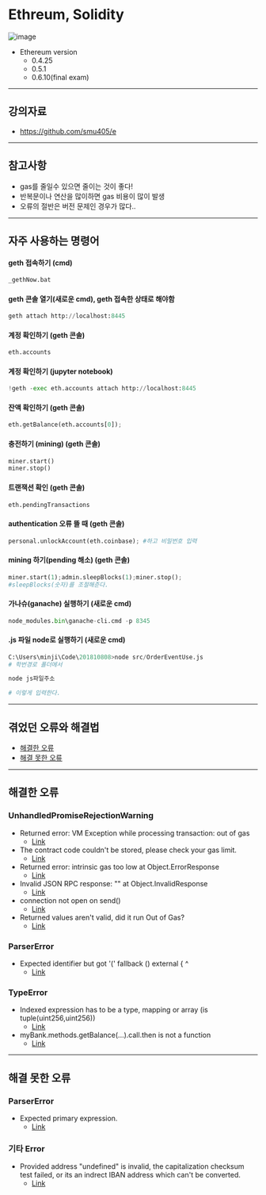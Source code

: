 # Ethreum, Solidity

![image](https://img.shields.io/github/issues/minji-o-j/Ethereum?color=0088ff&style=flat-square)

- Ethereum version
  - 0.4.25
  - 0.5.1
  - 0.6.10(final exam)

---
## 강의자료
- https://github.com/smu405/e
---
## 참고사항
- gas를 줄일수 있으면 줄이는 것이 좋다!
- 반복문이나 연산을 많이하면 gas 비용이 많이 발생
- 오류의 절반은 버전 문제인 경우가 많다..
---
## 자주 사용하는 명령어
#### geth 접속하기 (cmd)
```py
_gethNow.bat
```

#### geth 콘솔 열기(새로운 cmd), geth 접속한 상태로 해야함
```py
geth attach http://localhost:8445
```

#### 계정 확인하기 (geth 콘솔)
```py
eth.accounts
```

#### 계정 확인하기 (jupyter notebook)
```py
!geth -exec eth.accounts attach http://localhost:8445
```

#### 잔액 확인하기 (geth 콘솔)
```py
eth.getBalance(eth.accounts[0]);
```

#### 충전하기 (mining) (geth 콘솔)
```py
miner.start()
miner.stop()
```

#### 트랜잭션 확인 (geth 콘솔)
```py
eth.pendingTransactions
```

#### authentication 오류 뜰 때 (geth 콘솔)
```py
personal.unlockAccount(eth.coinbase); #하고 비밀번호 입력
``` 

#### mining 하기(pending 해소) (geth 콘솔)
```py
miner.start(1);admin.sleepBlocks(1);miner.stop();
#sleepBlocks(숫자)를 조절해준다.
```

#### 가나슈(ganache) 실행하기 (새로운 cmd)
```py
node_modules.bin\ganache-cli.cmd -p 8345
```

#### .js 파일 node로 실행하기 (새로운 cmd)
```py
C:\Users\minji\Code\201810808>node src/OrderEventUse.js
# 학번경로 폴더에서

node js파일주소

# 이렇게 입력한다.
```
---
## 겪었던 오류와 해결법
- [해결한 오류](https://github.com/minji-o-j/Ethereum/issues?q=is%3Aissue+is%3Aclosed)
- [해결 못한 오류](https://github.com/minji-o-j/Ethereum/issues?q=is%3Aopen+is%3Aissue)
---
## 해결한 오류
### UnhandledPromiseRejectionWarning
- Returned error: VM Exception while processing transaction: out of gas
  - [Link](https://github.com/minji-o-j/Ethereum/issues/4)
- The contract code couldn't be stored, please check your gas limit.
  - [Link](https://github.com/minji-o-j/Ethereum/issues/5)  
- Returned error: intrinsic gas too low at Object.ErrorResponse
  - [Link](https://github.com/minji-o-j/Ethereum/issues/7)  
- Invalid JSON RPC response: "" at Object.InvalidResponse 
  - [Link](https://github.com/minji-o-j/Ethereum/issues/9)
- connection not open on send()
  - [Link](https://github.com/minji-o-j/Ethereum/issues/14)
- Returned values aren't valid, did it run Out of Gas?
  - [Link](https://github.com/minji-o-j/Ethereum/issues/16)

### ParserError
- Expected identifier but got '(' fallback () external { ^
  - [Link](https://github.com/minji-o-j/Ethereum/issues/12)
  
### TypeError
- Indexed expression has to be a type, mapping or array (is tuple(uint256,uint256))
  - [Link](https://github.com/minji-o-j/Ethereum/issues/1)
- myBank.methods.getBalance(...).call.then is not a function
  - [Link](https://github.com/minji-o-j/Ethereum/issues/6)
  
---
## 해결 못한 오류
### ParserError
- Expected primary expression. 
  - [Link](https://github.com/minji-o-j/Ethereum/issues/18)
### 기타 Error
- Provided address "undefined" is invalid, the capitalization checksum test failed, or its an indrect IBAN address which can't be converted. 
  - [Link](https://github.com/minji-o-j/Ethereum/issues/8)
